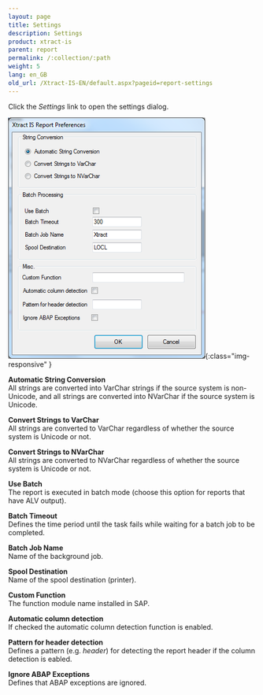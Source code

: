 ```yaml
---
layout: page
title: Settings
description: Settings
product: xtract-is
parent: report
permalink: /:collection/:path
weight: 5
lang: en_GB
old_url: /Xtract-IS-EN/default.aspx?pageid=report-settings
---
```


Click the *Settings* link to open the settings dialog.

![Report-Preferences](/img/content/Report-Preferences.png){:class="img-responsive" }

**Automatic String Conversion**<br>
All strings are converted into VarChar strings if the source system is non-Unicode, and all strings are converted into NVarChar if the source system is Unicode.

**Convert Strings to VarChar**<br>
All strings are converted to VarChar regardless of whether the source system is Unicode or not.

**Convert Strings to NVarChar**<br>
All strings are converted to NVarChar regardless of whether the source system is Unicode or not.

**Use Batch**<br>
The report is executed in batch mode (choose this option for reports that have ALV output).

**Batch Timeout**<br>
Defines the time period until the task fails while waiting for a batch job to be completed.

**Batch Job Name**<br>
Name of the background job.

**Spool Destination**<br>
Name of the spool destination (printer).

**Custom Function**<br>
The function module name installed in SAP.

**Automatic column detection**<br>
If checked the automatic column detection function is enabled.

**Pattern for header detection**<br>
Defines a pattern (e.g. *header*) for detecting the report header if the column detection is eabled.

**Ignore ABAP Exceptions**<br>
Defines that ABAP exceptions are ignored.
